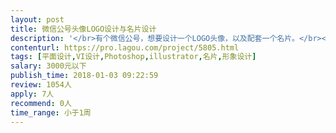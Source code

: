```yaml
---                
layout: post       
title: 微信公号头像LOGO设计与名片设计           
description: '</br>有个微信公号，想要设计一个LOGO头像，以及配套一个名片。</br></br>微信公号名称： 产品星球</br>微信公号定位：记录产品经理成长路上点点滴滴方方面面</br></br>期望风格：简洁、达意。</br>'     
contenturl: https://pro.lagou.com/project/5805.html      
tags: [平面设计,VI设计,Photoshop,illustrator,名片,形象设计]            
salary: 3000元以下          
publish_time: 2018-01-03 09:22:59         
review: 1054人                   
apply: 7人                   
recommend: 0人                   
time_range: 小于1周              
---                 
```

